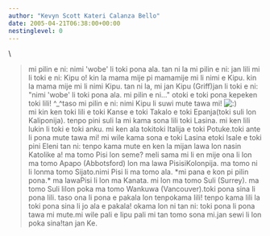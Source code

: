```yaml
---
author: "Kevyn Scott Kateri Calanza Bello"
date: 2005-04-21T06:38:00+00:00
nestinglevel: 0
---
```

\
> mi pilin e ni: nimi 'wobe' li toki pona ala. tan ni la mi pilin e
> ni: jan lili mi li toki e ni: Kipu o! kin la mama mije pi mamamije
> mi li nimi e Kipu. kin la mama mije mi li nimi Kipu. tan ni la, mi
> jan Kipu (Griff)jan li toki e ni: "nimi 'wobe' li toki pona ala. mi pilin e ni..." otoki e toki pona kepeken toki lili! ^\_^taso mi pilin e ni: nimi Kipu li suwi mute tawa mi! ![:)](images/smilies/icon_e_smile.gif "Smile")\
> mi kin ken toki lili e toki Kanse e toki Takalo e toki Epanja(toki
> suli lon Kaliponija). tenpo pini suli la mi kama sona lili toki
> Lasina. mi ken lili lukin li toki e toki anku. mi ken ala tokitoki
> Italija e toki Potuke.toki ante li pona mute tawa mi! mi wile kama sona e toki Lasina etoki Isale e toki pini Eleni tan ni: tenpo kama mute en ken la mijan lawa lon nasin Katolike a!
> ma tomo Pisi lon seme? meli sama mi li en mije ona li lon ma tomo
> Apapo (Abbotsford) lon ma lawa PisisiKolonpija. ma tomo ni li lonma
> tomo Sijato.nimi Pisi li ma tomo ala. \*mi pana e kon pi pilin pona.\* ma lawaPisi li lon ma Kanata. mi lon ma tomo Suli (Surrey). ma tomo Suli lilon poka ma tomo Wankuwa (Vancouver).toki pona sina li pona lili. taso ona li pona e pakala lon tenpokama lili! tenpo kama lili la toki pona sina li jo ala e pakala! okama lon ni tan ni: toki pona li pona tawa mi mute.mi wile pali e lipu pali mi tan tomo sona mi.jan sewi li lon poka sina!tan jan Ke.